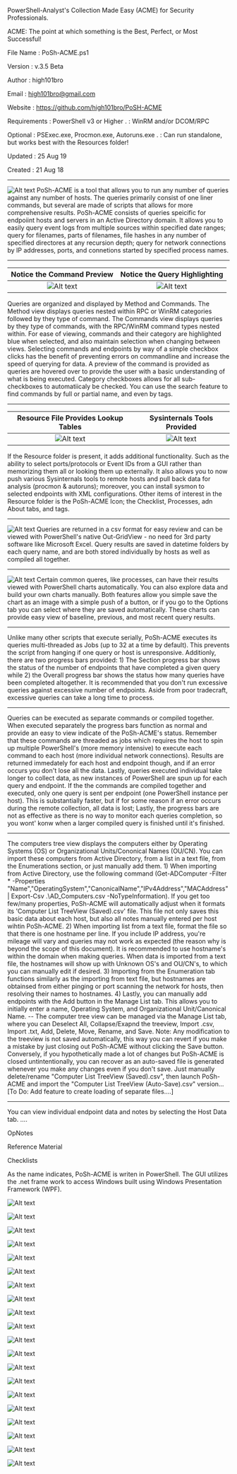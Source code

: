 PowerShell-Analyst's Collection Made Easy (ACME) for Security Professionals.

ACME: The point at which something is the Best, Perfect, or Most Successful! 

File Name      : PoSh-ACME.ps1

Version        : v.3.5 Beta

Author         : high101bro

Email          : high101bro@gmail.com

Website        : https://github.com/high101bro/PoSH-ACME

Requirements   : PowerShell v3 or Higher
.              : WinRM and/or DCOM/RPC

Optional       : PSExec.exe, Procmon.exe, Autoruns.exe 
.              : Can run standalone, but works best with the Resources folder!

Updated        : 25 Aug 19

Created        : 21 Aug 18

***

![Alt text](https://github.com/high101bro/PoSH-ACME/blob/master/Images/ScreenShot001.jpg)
PoSh-ACME is a tool that allows you to run any number of queries against any number of hosts. The queries primarily consist of one liner commands, but several are made of scripts that allows for more comprehensive results. PoSh-ACME consists of queries speicific for endpoiint hosts and servers in an Active Directory domain. It allows you to easily query event logs from multiple sources within specified date ranges; query for filenames, parts of filenames, file hashes in any number of specified directores at any recursion depth; query for network connections by IP addresses, ports, and connetions started by specified process names. 

***

Notice the Command Preview             |  Notice the Query Highlighting
|:-------------------------------------:|:-------------------------------------:|
|![Alt text](https://github.com/high101bro/PoSH-ACME/blob/master/Images/ScreenShot002.jpg)  |  ![Alt text](https://github.com/high101bro/PoSH-ACME/blob/master/Images/ScreenShot016.jpg)|

Queries are organized and displayed by Method and Commands. The Method view displays queries nested within RPC or WinRM categories followed by they type of command. The Commands view displays queries by they type of commands, with the RPC/WinRM command types nested within. For ease of viewing, commands and their category are highlighted blue when selected, and also maintain selection when changing between views. Selecting commands and endpoints by way of a simple checkbox clicks has the benefit of preventing errors on commandline and increase the speed of querying for data. A preview of the command is provided as queries are hovered over to provide the user with a basic understanding of what is being executed. Category checkboxes allows for all sub-checkboxes to automatiicaly be checked. You can use the search feature to find commands by full or partial name, and even by tags.

***

Resource File Provides Lookup Tables             |  Sysinternals Tools Provided
|:-------------------------------------:|:-------------------------------------:|
|  ![Alt text](https://github.com/high101bro/PoSH-ACME/blob/master/Images/ScreenShot027.jpg)  |  ![Alt text](https://github.com/high101bro/PoSH-ACME/blob/master/Images/ScreenShot006.jpg)  |

If the Resource folder is present, it adds additional functionality. Such as the ability to select ports/protocols or Event IDs from a GUI rather than memorizing them all or looking them up externally. It also allows you to now push various Sysinternals tools to remote hosts and pull back data for analysis (procmon & autoruns); moreover, you can install sysmon to selected endpoints with XML configurations. Other items of interest in the Resource folder is the PoSh-ACME Icon; the Checklist, Processes, adn About tabs, and tags.

***

![Alt text](https://github.com/high101bro/PoSH-ACME/blob/master/Images/ScreenShot021.jpg)
Queries are returned in a csv format for easy review and can be viewed with PowerShell's native Out-GridView - no need for 3rd party software like Microsoft Excel. Query results are saved in datetime folders by each query name, and are both stored individually by hosts as well as compiled all together. 

***

![Alt text](https://github.com/high101bro/PoSH-ACME/blob/master/Images/ScreenShot019.jpg)
Certain common queres, like processes, can have their results viewed with PowerShell charts automatically. You can also explore data and build your own charts manually. Both features allow you simple save the chart as an image with a simple push of a button, or if you go to the Options tab you can select where they are saved automatically. These charts can provide easy view of baseline, previous, and most recent query results.  

***

Unlike many other scripts that execute serially, PoSh-ACME executes its queries multi-threaded as Jobs (up to 32 at a time by default). This prevents the script from hanging if one query or host is unresponsive. Additionly, there are two progress bars provided: 1) The Section progress bar shows the status of the number of endpoints that have completed a given query while 2) the Overall progress bar shows the status how many queries have been completed altogether. It is recommended that you don't run excessive queries against excessive number of endpoints. Aside from poor tradecraft, excessive queries can take a long time to process.

***

Queries can be executed as separate commands or compiled together. When executed separately the progress bars function as normal and provide an easy to view indicate of the PoSh-ACME's status. Remember that these commands are threaded as jobs which requires the host to spin up multiple PowerShell's (more memory intensive) to execute each command to each host (more individual network connections). Results are returned immedately for each host and endpoint though, and if an error occurs you don't lose all the data. Lastly, queries executed individual take longer to collect data, as new instances of PowerShell are spun up for each query and endpoint.  If the the commands are compiled together and executed, only one query is sent per endpoint (one PowerShell instance per host). This is substantially faster, but if for some reason if an error occurs during the remote collection, all data is lost; Lastly, the progress bars are not as effective as there is no way to monitor each queries completion, so you wont' konw when a larger compiled query is finished until it's finished.

***

The computers tree view displays the computers either by Operating Systems (OS) or Organizational Units/Cononical Names (OU/CN). You can import these computers from Active Directory, from a list in a text file, from the Enumerations section, or just manually add them. 1) When importing from Active Directory, use the following command (Get-ADComputer -Filter * -Properties "Name","OperatingSystem","CanonicalName","IPv4Address","MACAddress" | Export-Csv .\AD_Computers.csv -NoTypeInformation). If you get too few/many properties, PoSh-ACME will automatically adjust when it formats its 'Computer List TreeView (Saved).csv' file. This file not only saves this basic data about each host, but also all notes manually entered per host wihtin PoSh-ACME. 2) When importing list from a text file, format the file so that there is one hostname per line. If you include IP address, you're mileage will vary and queries may not work as expected (the reason why is beyond the scope of this document). It is recommended to use hostname's within the domain when making queries. When data is imported from a text file, the hostnames will show up with Unknown OS's and OU/CN's, to which you can manually edit if desired. 3) Importing from the Enumeration tab functions similarly as the importing from text file, but hostnames are obtainsed from either pinging or port scanning the network for hosts, then resolving their names to hostnames. 4) Lastly, you can manually add endpoints with the Add button in the Manage List tab. This allows you to initially enter a name, Operating System, and Organizational Unit/Canonical Name. -- The computer tree view can be managed via the Manage List tab, where you can Deselect All, Collapse/Exapnd the treeview, Import .csv, Import .txt, Add, Delete, Move, Rename, and Save. Note: Any modification to the treeview is not saved automatically, this way you can revert if you make a mistake by just closing out PoSh-ACME without clicking the Save button. Conversely, if you hypothetically made a lot of changes but PoSh-ACME is closed untintentionally, you can recover as an auto-saved file is generated whenever you make any changes even if you don't save. Just manually delete/rename "Computer List TreeView (Saved).csv", then launch PoSh-ACME and import the "Computer List TreeView (Auto-Save).csv" version... [To Do: Add feature to create loading of separate files....]

***

You can view individual endpoint data and notes by selecting the Host Data tab. ....


OpNotes

Reference Material

Checklists


As the name indicates, PoSh-ACME is writen in PowerShell. The GUI utilizes the .net 
frame work to access Windows built using Windows Presentation Framework (WPF).





![Alt text](https://github.com/high101bro/PoSH-ACME/blob/master/Images/ScreenShot003.jpg)


![Alt text](https://github.com/high101bro/PoSH-ACME/blob/master/Images/ScreenShot004.jpg)


![Alt text](https://github.com/high101bro/PoSH-ACME/blob/master/Images/ScreenShot005.jpg)




![Alt text](https://github.com/high101bro/PoSH-ACME/blob/master/Images/ScreenShot007.jpg)


![Alt text](https://github.com/high101bro/PoSH-ACME/blob/master/Images/ScreenShot008.jpg)


![Alt text](https://github.com/high101bro/PoSH-ACME/blob/master/Images/ScreenShot009.jpg)


![Alt text](https://github.com/high101bro/PoSH-ACME/blob/master/Images/ScreenShot010.jpg)


![Alt text](https://github.com/high101bro/PoSH-ACME/blob/master/Images/ScreenShot011.jpg)


![Alt text](https://github.com/high101bro/PoSH-ACME/blob/master/Images/ScreenShot012.jpg)


![Alt text](https://github.com/high101bro/PoSH-ACME/blob/master/Images/ScreenShot013.jpg)


![Alt text](https://github.com/high101bro/PoSH-ACME/blob/master/Images/ScreenShot014.jpg)


![Alt text](https://github.com/high101bro/PoSH-ACME/blob/master/Images/ScreenShot015.jpg)




![Alt text](https://github.com/high101bro/PoSH-ACME/blob/master/Images/ScreenShot017.jpg)


![Alt text](https://github.com/high101bro/PoSH-ACME/blob/master/Images/ScreenShot018.jpg)




![Alt text](https://github.com/high101bro/PoSH-ACME/blob/master/Images/ScreenShot020.jpg)




![Alt text](https://github.com/high101bro/PoSH-ACME/blob/master/Images/ScreenShot022.jpg)


![Alt text](https://github.com/high101bro/PoSH-ACME/blob/master/Images/ScreenShot023.jpg)


![Alt text](https://github.com/high101bro/PoSH-ACME/blob/master/Images/ScreenShot024.jpg)


![Alt text](https://github.com/high101bro/PoSH-ACME/blob/master/Images/ScreenShot025.jpg)


![Alt text](https://github.com/high101bro/PoSH-ACME/blob/master/Images/ScreenShot026.jpg)




















